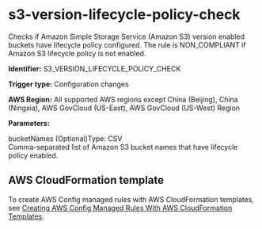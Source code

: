 # s3\-version\-lifecycle\-policy\-check<a name="s3-version-lifecycle-policy-check"></a>

Checks if Amazon Simple Storage Service \(Amazon S3\) version enabled buckets have lifecycle policy configured\. The rule is NON\_COMPLIANT if Amazon S3 lifecycle policy is not enabled\. 

**Identifier:** S3\_VERSION\_LIFECYCLE\_POLICY\_CHECK

**Trigger type:** Configuration changes

**AWS Region:** All supported AWS regions except China \(Beijing\), China \(Ningxia\), AWS GovCloud \(US\-East\), AWS GovCloud \(US\-West\) Region

**Parameters:**

bucketNames \(Optional\)Type: CSV  
Comma\-separated list of Amazon S3 bucket names that have lifecycle policy enabled\.

## AWS CloudFormation template<a name="w79aac11c32c17b7d513c15"></a>

To create AWS Config managed rules with AWS CloudFormation templates, see [Creating AWS Config Managed Rules With AWS CloudFormation Templates](aws-config-managed-rules-cloudformation-templates.md)\.
